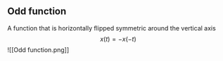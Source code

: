 ## Odd function
A function that is horizontally flipped symmetric around the vertical axis
$$x(t) = -x(-t)$$
![[Odd function.png]]